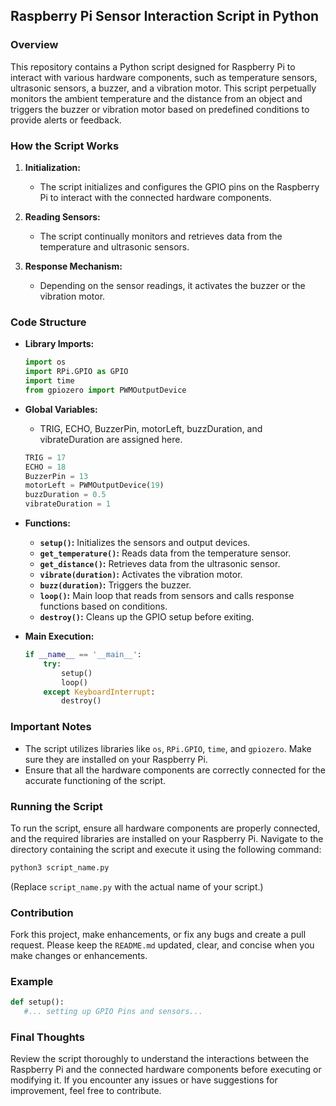 ## Raspberry Pi Sensor Interaction Script in Python

### Overview
This repository contains a Python script designed for Raspberry Pi to interact with various hardware components, such as temperature sensors, ultrasonic sensors, a buzzer, and a vibration motor. This script perpetually monitors the ambient temperature and the distance from an object and triggers the buzzer or vibration motor based on predefined conditions to provide alerts or feedback.

### How the Script Works
1. **Initialization:**
   - The script initializes and configures the GPIO pins on the Raspberry Pi to interact with the connected hardware components.
   
2. **Reading Sensors:**
   - The script continually monitors and retrieves data from the temperature and ultrasonic sensors.
   
3. **Response Mechanism:**
   - Depending on the sensor readings, it activates the buzzer or the vibration motor.

### Code Structure
- **Library Imports:**
   ```python
   import os
   import RPi.GPIO as GPIO
   import time
   from gpiozero import PWMOutputDevice
   ```
   
- **Global Variables:**
   - TRIG, ECHO, BuzzerPin, motorLeft, buzzDuration, and vibrateDuration are assigned here.
   ```python
   TRIG = 17
   ECHO = 18
   BuzzerPin = 13
   motorLeft = PWMOutputDevice(19)
   buzzDuration = 0.5
   vibrateDuration = 1
   ```
   
- **Functions:**
   - **`setup()`:** Initializes the sensors and output devices.
   - **`get_temperature()`:** Reads data from the temperature sensor.
   - **`get_distance()`:** Retrieves data from the ultrasonic sensor.
   - **`vibrate(duration)`:** Activates the vibration motor.
   - **`buzz(duration)`:** Triggers the buzzer.
   - **`loop()`:** Main loop that reads from sensors and calls response functions based on conditions.
   - **`destroy()`:** Cleans up the GPIO setup before exiting.

- **Main Execution:**
   ```python
   if __name__ == '__main__':
       try:
           setup()
           loop()
       except KeyboardInterrupt:
           destroy()
   ```

### Important Notes
- The script utilizes libraries like `os`, `RPi.GPIO`, `time`, and `gpiozero`. Make sure they are installed on your Raspberry Pi.
- Ensure that all the hardware components are correctly connected for the accurate functioning of the script.

### Running the Script
To run the script, ensure all hardware components are properly connected, and the required libraries are installed on your Raspberry Pi. Navigate to the directory containing the script and execute it using the following command:
```sh
python3 script_name.py
```
(Replace `script_name.py` with the actual name of your script.)

### Contribution
Fork this project, make enhancements, or fix any bugs and create a pull request. Please keep the `README.md` updated, clear, and concise when you make changes or enhancements.

### Example
```python
def setup():
   #... setting up GPIO Pins and sensors...
```

### Final Thoughts
Review the script thoroughly to understand the interactions between the Raspberry Pi and the connected hardware components before executing or modifying it. If you encounter any issues or have suggestions for improvement, feel free to contribute.

